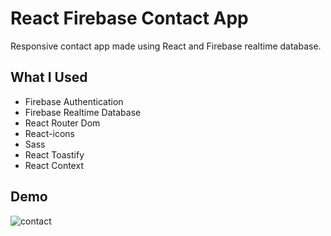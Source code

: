 # React Firebase Contact App
Responsive contact app made using React and Firebase realtime database.

## What I Used
- Firebase Authentication
- Firebase Realtime Database
- React Router Dom
- React-icons
- Sass
- React Toastify
- React Context

## Demo
![contact](https://user-images.githubusercontent.com/100320309/205521794-7aa463ac-f3a0-4d08-8e58-25fa63864482.gif)
